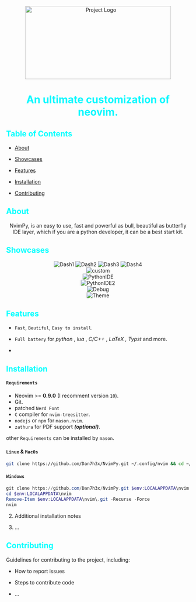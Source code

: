 <!-- Project Name -->
<div align="center">
  <img src="https://github.com/Dan7h3x/NvimPy/assets/123359596/b590bcdf-f6a1-4969-a8aa-bc66ef97003f" alt="Project Logo" width="400" height="200">
</div>
<style>
  @keyframes myanimation {
  from {
    color: cyan;
  }
  to {
    color: magenta;
  }
}
h1 {
  color: magenta;
  animation: myanimation 2s infinite;
}

</style>

<style>

  h2 {
  color: cyan;
}

</style>

<div align="center">
<h1>
An ultimate customization of neovim.
</h1>
</div>

<div align="center"><p>
    <a href="https://github.com/Dan7h3x/NvimPy/releases/latest">
    </a>
    <a href="https://github.com/Dan7h3x/NvimPy/stargazers">
    </a>
    <a href="https://github.com/Dan7h3x/NvimPy/issues">
    </a>
    <a href="https://github.com/Dan7h3x/NvimPy">
    </a>
</div>

## Table of Contents

- [About](#about)
- [Showcases](#showcases)
- [Features](#features)

- [Installation](#installation)

- [Contributing](#contributing)

## About

<div align ="center">
  <p>
NvimPy, is an easy to use, fast and powerful as bull, beautiful as butterfly IDE layer, which if you are a python developer, it can be a best start kit.
</p>
</div>

## Showcases

<div align="center">
<img src="https://github.com/Dan7h3x/NvimPy/assets/123359596/49faad4a-132f-4076-a6da-9f5a2b88f7bf" alt="Dash1">

<img src="https://github.com/Dan7h3x/NvimPy/assets/123359596/7084bca6-d322-47cd-a98b-0d4617e3fe8a" alt="Dash2">

<img src="https://github.com/Dan7h3x/NvimPy/assets/123359596/424e73a8-1cec-4ff8-b8d1-b1bb3606bde1" alt="Dash3">

<img src="https://github.com/Dan7h3x/NvimPy/assets/123359596/d796b7f1-a37e-4f32-8cbc-4c95a76e3e81" alt="Dash4">
</div>

<div align="center">
<img src="https://github.com/Dan7h3x/NvimPy/assets/123359596/bb880ce6-7399-4a4d-a96f-32c2acbd9a2c" alt="custom">
</div>
<div align="center">
<img src="https://github.com/Dan7h3x/NvimPy/assets/123359596/06886ce6-25dc-402a-ac4b-5cdb59778e07" alt="PythonIDE">
</div>

<div align="center">
<img src="https://github.com/Dan7h3x/NvimPy/assets/123359596/1557d6fb-390f-4ac8-a979-c47ceaaf8d5c" alt="PythonIDE2">
</div>
<div align="center">
<img src="https://github.com/Dan7h3x/NvimPy/assets/123359596/683bd983-8108-4c9d-8904-78b0e99dddc5" alt="Debug">
</div>

<div align="center">
<img src="https://github.com/Dan7h3x/NvimPy/assets/123359596/857a63e0-ce31-458b-a4ff-3044c140ad20" alt="Theme">

</div>

## Features

- `Fast`, `Beutiful`, `Easy to install`.
- `Full battery` for _python_ , _lua_ , _C/C++_ , _LaTeX , Typst_ and more.

-

## Installation

#### `Requirements`

- Neovim >= **0.9.0** (I recomment version `10`).
- Git.
- patched `Nerd Font`
- `C` compiler for `nvim-treesitter`.
- `nodejs` or `npm` for `mason.nvim`.
- `zathura` for PDF support **_(optional)_**.

other `Requirements` can be installed by `mason`.

#### `Linux` & `MacOs`

```sh
git clone https://github.com/Dan7h3x/NvimPy.git ~/.config/nvim && cd ~/.config/nvim && rm -rf .git && nvim
```

#### `Windows`

```powershell
git clone https://github.com/Dan7h3x/NvimPy.git $env:LOCALAPPDATA\nvim
cd $env:LOCALAPPDATA\nvim
Remove-Item $env:LOCALAPPDATA\nvim\.git -Recurse -Force
nvim
```

2. Additional installation notes

3. ...

## Contributing

Guidelines for contributing to the project, including:

- How to report issues
- Steps to contribute code

- ...
